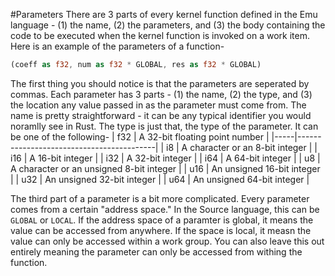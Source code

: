 #Parameters
There are 3 parts of every kernel function defined in the Emu language - (1) the name, (2) the parameters, and (3) the body containing the code to be executed when the kernel function is invoked on a work item. Here is an example of the parameters of a function-
```rust
(coeff as f32, num as f32 * GLOBAL, res as f32 * GLOBAL)
```

The first thing you should notice is that the parameters are seperated by commas. Each parameter has 3 parts - (1) the name, (2) the type, and (3) the location any value passed in as the parameter must come from. The name is pretty straightforward - it can be any typical identifier you would noramlly see in Rust. The type is just that, the type of the parameter. It can be one of the following-
| f32 | A 32-bit floating point number           |
|-----|------------------------------------------|
| i8  | A character or an 8-bit integer          |
| i16 | A 16-bit integer                         |
| i32 | A 32-bit integer                         |
| i64 | A 64-bit integer                         |
| u8  | A character or an unsigned 8-bit integer |
| u16 | An unsigned 16-bit integer               |
| u32 | An unsigned 32-bit integer               |
| u64 | An unsigned 64-bit integer               |

The third part of a parameter is a bit more complicated. Every parameter comes from a certain "address space." In the Source language, this can be `GLOBAL` or `LOCAL`. If the address space of a paramter is global, it means the value can be accessed from anywhere. If the space is local, it measn the value can only be accessed within a work group. You can also leave this out entirely meaning the parameter can only be accessed from withing the function.
